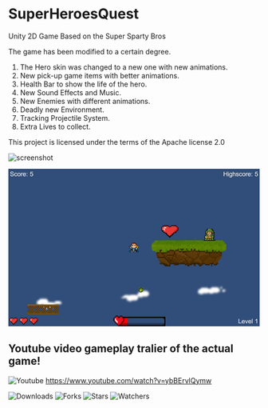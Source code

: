 # SuperHeroesQuest
Unity 2D Game Based on the Super Sparty Bros


The game has been modified to a certain degree.
1. The Hero skin was changed to a new one with new animations.
2. New pick-up game items with better animations.
3. Health Bar to show the life of the hero.
4. New Sound Effects and Music.
5. New Enemies with different animations.
6. Deadly new Environment.
7. Tracking Projectile System.
8. Extra Lives to collect.


This project is licensed under the terms of the Apache license 2.0


![screenshot](https://user-images.githubusercontent.com/64089173/103840347-0b515f80-509a-11eb-9de1-1bd28bd31653.png)

![alt text](https://github.com/Rompos/SuperHeroesQuest/blob/master/screenshot.png?raw=true)

## Youtube video gameplay tralier of the actual game!

![Youtube](https://img.youtube.com/vi/ybBErvlQymw/maxresdefault.jpg)
https://www.youtube.com/watch?v=ybBErvlQymw

![Downloads](https://img.shields.io/github/downloads/Rompos/SuperHeroesQuest/total.svg)
![Forks](https://img.shields.io/github/forks/Rompos/SuperHeroesQuest.svg)
![Stars](https://img.shields.io/github/stars/Rompos/SuperHeroesQuest.svg)
![Watchers](https://img.shields.io/github/watchers/Rompos/SuperHeroesQuest.svg)

